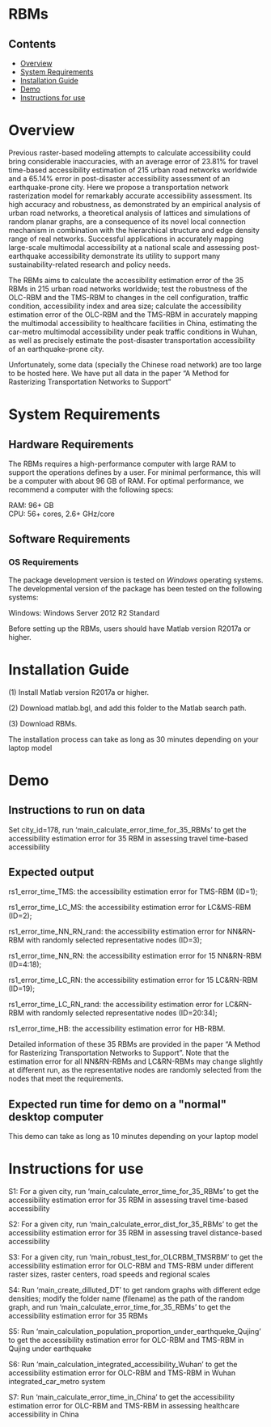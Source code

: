 # RBMs




## Contents

- [Overview](#overview)
- [System Requirements](#system-requirements)
- [Installation Guide](#installation-guide)
- [Demo](#demo)
- [Instructions for use](#instructions-for-use)


# Overview

Previous raster-based modeling attempts to calculate accessibility could bring considerable inaccuracies, with an average error of 23.81% for travel time-based accessibility estimation of 215 urban road networks worldwide and a 65.14% error in post-disaster accessibility assessment of an earthquake-prone city. Here we propose a transportation network rasterization model for remarkably accurate accessibility assessment. Its high accuracy and robustness, as demonstrated by an empirical analysis of urban road networks, a theoretical analysis of lattices and simulations of random planar graphs, are a consequence of its novel local connection mechanism in combination with the hierarchical structure and edge density range of real networks. Successful applications in accurately mapping large-scale multimodal accessibility at a national scale and assessing post-earthquake accessibility demonstrate its utility to support many sustainability-related research and policy needs.

The RBMs aims to calculate the accessibility estimation error of the 35 RBMs in 215 urban road networks worldwide; test the robustness of the OLC-RBM and the TMS-RBM to changes in the cell configuration, traffic condition, accessibility index and area size; calculate the accessibility estimation error of the OLC-RBM and the TMS-RBM in accurately mapping the multimodal accessibility to healthcare facilities in China, estimating the car-metro multimodal accessibility under peak traffic conditions in Wuhan, as well as precisely estimate the post-disaster transportation accessibility of an earthquake-prone city.

Unfortunately, some data (specially the Chinese road network) are too large to be hosted here. We have put all data in the paper “A Method for Rasterizing Transportation Networks to Support”

# System Requirements

## Hardware Requirements

The RBMs requires a high-performance computer with large RAM to support the operations defines by a user. For minimal performance, this will be a computer with about 96 GB of RAM. For optimal performance, we recommend a computer with the following specs:

RAM: 96+ GB  
CPU: 56+ cores, 2.6+ GHz/core

## Software Requirements

### OS Requirements

The package development version is tested on *Windows* operating systems. The developmental version of the package has been tested on the following systems:

Windows: Windows Server 2012 R2 Standard 

Before setting up the RBMs, users should have Matlab version R2017a or higher.


# Installation Guide

(1)	Install Matlab version R2017a or higher.

(2)	Download matlab.bgl, and add this folder to the Matlab search path.

(3)	Download RBMs.

The installation process can take as long as 30 minutes depending on your laptop model


# Demo

## Instructions to run on data

Set city_id=178, run ‘main_calculate_error_time_for_35_RBMs’ to get the accessibility estimation error for 35 RBM in assessing travel time-based accessibility
 

## Expected output

rs1_error_time_TMS: the accessibility estimation error for TMS-RBM (ID=1);

rs1_error_time_LC_MS: the accessibility estimation error for LC&MS-RBM (ID=2);

rs1_error_time_NN_RN_rand: the accessibility estimation error for NN&RN-RBM with randomly selected representative nodes (ID=3);

rs1_error_time_NN_RN: the accessibility estimation error for 15 NN&RN-RBM (ID=4:18);

rs1_error_time_LC_RN: the accessibility estimation error for 15 LC&RN-RBM (ID=19);

rs1_error_time_LC_RN_rand: the accessibility estimation error for LC&RN-RBM with randomly selected representative nodes (ID=20:34);

rs1_error_time_HB: the accessibility estimation error for HB-RBM.


Detailed information of these 35 RBMs are provided in the paper “A Method for Rasterizing Transportation Networks to Support”. 
Note that the estimation error for all NN&RN-RBMs and LC&RN-RBMs may change slightly at different run, as the representative nodes are randomly selected from the nodes that meet the requirements.


## Expected run time for demo on a "normal" desktop computer
This demo can take as long as 10 minutes depending on your laptop model


# Instructions for use

S1: For a given city, run ‘main_calculate_error_time_for_35_RBMs’ to get the accessibility estimation error for 35 RBM in assessing travel time-based accessibility

S2: For a given city, run ‘main_calculate_error_dist_for_35_RBMs’ to get the accessibility estimation error for 35 RBM in assessing travel distance-based accessibility 

S3: For a given city, run ‘main_robust_test_for_OLCRBM_TMSRBM’ to get the accessibility estimation error for OLC-RBM and TMS-RBM under different raster sizes, raster centers, road speeds and regional scales

S4: Run ‘main_create_dilluted_DT’ to get random graphs with different edge densities; modify the folder name (filename) as the path of the random graph, and run ‘main_calculate_error_time_for_35_RBMs’ to get the accessibility estimation error for 35 RBMs

S5: Run ‘main_calculation_population_proportion_under_earthqueke_Qujing’ to get the accessibility estimation error for OLC-RBM and TMS-RBM in Qujing under earthquake

S6: Run ‘main_calculation_integrated_accessibility_Wuhan’ to get the accessibility estimation error for OLC-RBM and TMS-RBM in Wuhan integrated_car_metro system

S7: Run ‘main_calculate_error_time_in_China’ to get the accessibility estimation error for OLC-RBM and TMS-RBM in assessing healthcare accessibility in China



